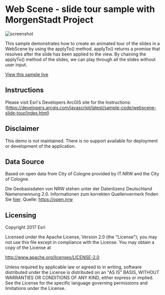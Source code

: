 # Web Scene - slide tour sample with MorgenStadt Project

![screenshot](https://raw.githubusercontent.com/oertac/oertac.github.io/master/Morgenstadt-3D/img/webscene_slides_de.png)

This sample demonstrates how to create an animated tour of the slides in a WebScene by using the applyTo() method. applyTo() returns a promise that resolves after the slide has been applied to the view. By chaining the applyTo() method of the slides, we can play through all the slides without user input.

[View this sample live](https://oertac.github.io/Morgenstadt-3D/)

## Instructions

Please visit Esri's Developers ArcGIS site for the Instructions: (https://developers.arcgis.com/javascript/latest/sample-code/webscene-slide-tour/index.html) 

## Disclaimer

This demo is not maintained. There is no support available for deployment or development of the application.

## Data Source

Based on open data from City of Cologne provided by IT.NRW and the City of Cologne.

Die Geobasisdaten von NRW stehen unter der Datenlizenz Deutschland Namensnennung 2.0. Informationen zum korrekten Quellenvermerk finden Sie <a target="blank" href="http://www.bezreg-koeln.nrw.de/brk_internet/geobasis/lizenzbedingungen_geobasis_nrw.pdf">hier</a>.
Quelle: https://open.nrw

## Licensing
Copyright 2017 Esri

Licensed under the Apache License, Version 2.0 (the "License");
you may not use this file except in compliance with the License.
You may obtain a copy of the License at

   http://www.apache.org/licenses/LICENSE-2.0

Unless required by applicable law or agreed to in writing, software
distributed under the License is distributed on an "AS IS" BASIS,
WITHOUT WARRANTIES OR CONDITIONS OF ANY KIND, either express or implied.
See the License for the specific language governing permissions and
limitations under the License.





